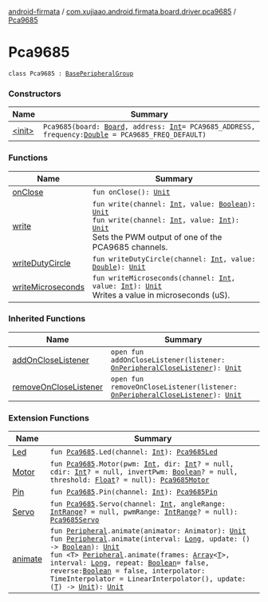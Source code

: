 [android-firmata](../../index.md) / [com.xujiaao.android.firmata.board.driver.pca9685](../index.md) / [Pca9685](./index.md)

# Pca9685

`class Pca9685 : `[`BasePeripheralGroup`](../../com.xujiaao.android.firmata.board/-base-peripheral-group/index.md)

### Constructors

| Name | Summary |
|---|---|
| [&lt;init&gt;](-init-.md) | `Pca9685(board: `[`Board`](../../com.xujiaao.android.firmata.board/-board/index.md)`, address: `[`Int`](https://kotlinlang.org/api/latest/jvm/stdlib/kotlin/-int/index.html)` = PCA9685_ADDRESS, frequency: `[`Double`](https://kotlinlang.org/api/latest/jvm/stdlib/kotlin/-double/index.html)` = PCA9685_FREQ_DEFAULT)` |

### Functions

| Name | Summary |
|---|---|
| [onClose](on-close.md) | `fun onClose(): `[`Unit`](https://kotlinlang.org/api/latest/jvm/stdlib/kotlin/-unit/index.html) |
| [write](write.md) | `fun write(channel: `[`Int`](https://kotlinlang.org/api/latest/jvm/stdlib/kotlin/-int/index.html)`, value: `[`Boolean`](https://kotlinlang.org/api/latest/jvm/stdlib/kotlin/-boolean/index.html)`): `[`Unit`](https://kotlinlang.org/api/latest/jvm/stdlib/kotlin/-unit/index.html)<br>`fun write(channel: `[`Int`](https://kotlinlang.org/api/latest/jvm/stdlib/kotlin/-int/index.html)`, value: `[`Int`](https://kotlinlang.org/api/latest/jvm/stdlib/kotlin/-int/index.html)`): `[`Unit`](https://kotlinlang.org/api/latest/jvm/stdlib/kotlin/-unit/index.html)<br>Sets the PWM output of one of the PCA9685 channels. |
| [writeDutyCircle](write-duty-circle.md) | `fun writeDutyCircle(channel: `[`Int`](https://kotlinlang.org/api/latest/jvm/stdlib/kotlin/-int/index.html)`, value: `[`Double`](https://kotlinlang.org/api/latest/jvm/stdlib/kotlin/-double/index.html)`): `[`Unit`](https://kotlinlang.org/api/latest/jvm/stdlib/kotlin/-unit/index.html) |
| [writeMicroseconds](write-microseconds.md) | `fun writeMicroseconds(channel: `[`Int`](https://kotlinlang.org/api/latest/jvm/stdlib/kotlin/-int/index.html)`, value: `[`Int`](https://kotlinlang.org/api/latest/jvm/stdlib/kotlin/-int/index.html)`): `[`Unit`](https://kotlinlang.org/api/latest/jvm/stdlib/kotlin/-unit/index.html)<br>Writes a value in microseconds (uS). |

### Inherited Functions

| Name | Summary |
|---|---|
| [addOnCloseListener](../../com.xujiaao.android.firmata.board/-base-peripheral-group/add-on-close-listener.md) | `open fun addOnCloseListener(listener: `[`OnPeripheralCloseListener`](../../com.xujiaao.android.firmata.board/-on-peripheral-close-listener.md)`): `[`Unit`](https://kotlinlang.org/api/latest/jvm/stdlib/kotlin/-unit/index.html) |
| [removeOnCloseListener](../../com.xujiaao.android.firmata.board/-base-peripheral-group/remove-on-close-listener.md) | `open fun removeOnCloseListener(listener: `[`OnPeripheralCloseListener`](../../com.xujiaao.android.firmata.board/-on-peripheral-close-listener.md)`): `[`Unit`](https://kotlinlang.org/api/latest/jvm/stdlib/kotlin/-unit/index.html) |

### Extension Functions

| Name | Summary |
|---|---|
| [Led](../-led.md) | `fun `[`Pca9685`](./index.md)`.Led(channel: `[`Int`](https://kotlinlang.org/api/latest/jvm/stdlib/kotlin/-int/index.html)`): `[`Pca9685Led`](../-pca9685-led/index.md) |
| [Motor](../-motor.md) | `fun `[`Pca9685`](./index.md)`.Motor(pwm: `[`Int`](https://kotlinlang.org/api/latest/jvm/stdlib/kotlin/-int/index.html)`, dir: `[`Int`](https://kotlinlang.org/api/latest/jvm/stdlib/kotlin/-int/index.html)`? = null, cdir: `[`Int`](https://kotlinlang.org/api/latest/jvm/stdlib/kotlin/-int/index.html)`? = null, invertPwm: `[`Boolean`](https://kotlinlang.org/api/latest/jvm/stdlib/kotlin/-boolean/index.html)`? = null, threshold: `[`Float`](https://kotlinlang.org/api/latest/jvm/stdlib/kotlin/-float/index.html)`? = null): `[`Pca9685Motor`](../-pca9685-motor/index.md) |
| [Pin](../-pin.md) | `fun `[`Pca9685`](./index.md)`.Pin(channel: `[`Int`](https://kotlinlang.org/api/latest/jvm/stdlib/kotlin/-int/index.html)`): `[`Pca9685Pin`](../-pca9685-pin/index.md) |
| [Servo](../-servo.md) | `fun `[`Pca9685`](./index.md)`.Servo(channel: `[`Int`](https://kotlinlang.org/api/latest/jvm/stdlib/kotlin/-int/index.html)`, angleRange: `[`IntRange`](https://kotlinlang.org/api/latest/jvm/stdlib/kotlin.ranges/-int-range/index.html)`? = null, pwmRange: `[`IntRange`](https://kotlinlang.org/api/latest/jvm/stdlib/kotlin.ranges/-int-range/index.html)`? = null): `[`Pca9685Servo`](../-pca9685-servo/index.md) |
| [animate](../../com.xujiaao.android.firmata.board/animate.md) | `fun `[`Peripheral`](../../com.xujiaao.android.firmata.board/-peripheral/index.md)`.animate(animator: Animator): `[`Unit`](https://kotlinlang.org/api/latest/jvm/stdlib/kotlin/-unit/index.html)<br>`fun `[`Peripheral`](../../com.xujiaao.android.firmata.board/-peripheral/index.md)`.animate(interval: `[`Long`](https://kotlinlang.org/api/latest/jvm/stdlib/kotlin/-long/index.html)`, update: () -> `[`Boolean`](https://kotlinlang.org/api/latest/jvm/stdlib/kotlin/-boolean/index.html)`): `[`Unit`](https://kotlinlang.org/api/latest/jvm/stdlib/kotlin/-unit/index.html)<br>`fun <T> `[`Peripheral`](../../com.xujiaao.android.firmata.board/-peripheral/index.md)`.animate(frames: `[`Array`](https://kotlinlang.org/api/latest/jvm/stdlib/kotlin/-array/index.html)`<`[`T`](../../com.xujiaao.android.firmata.board/animate.md#T)`>, interval: `[`Long`](https://kotlinlang.org/api/latest/jvm/stdlib/kotlin/-long/index.html)`, repeat: `[`Boolean`](https://kotlinlang.org/api/latest/jvm/stdlib/kotlin/-boolean/index.html)` = false, reverse: `[`Boolean`](https://kotlinlang.org/api/latest/jvm/stdlib/kotlin/-boolean/index.html)` = false, interpolator: TimeInterpolator = LinearInterpolator(), update: (`[`T`](../../com.xujiaao.android.firmata.board/animate.md#T)`) -> `[`Unit`](https://kotlinlang.org/api/latest/jvm/stdlib/kotlin/-unit/index.html)`): `[`Unit`](https://kotlinlang.org/api/latest/jvm/stdlib/kotlin/-unit/index.html) |
